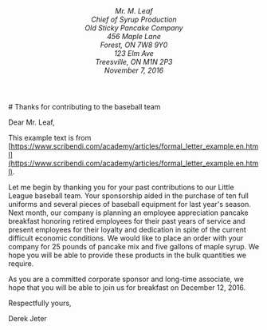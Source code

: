 <header>
<address class="to">
Mr. M. Leaf<br>
Chief of Syrup Production<br>
Old Sticky Pancake Company<br>
456 Maple Lane<br>
Forest, ON 7W8 9Y0
</address>

<address class="from">
123 Elm Ave<br>
Treesville, ON M1N 2P3<br>
November 7, 2016<br>
</address>
</header>

<main>
# Thanks for contributing to the baseball team

Dear Mr. Leaf,

This example text is from [https://www.scribendi.com/academy/articles/formal_letter_example.en.html](https://www.scribendi.com/academy/articles/formal_letter_example.en.html).

Let me begin by thanking you for your past contributions to our Little League baseball team. Your sponsorship aided in the purchase of ten full uniforms and several pieces of baseball equipment for last year's season.
Next month, our company is planning an employee appreciation pancake breakfast honoring retired employees for their past years of service and present employees for their loyalty and dedication in spite of the current difficult economic conditions.
We would like to place an order with your company for 25 pounds of pancake mix and five gallons of maple syrup. We hope you will be able to provide these products in the bulk quantities we require.

As you are a committed corporate sponsor and long-time associate, we hope that you will be able to join us for breakfast on December 12, 2016.

Respectfully yours,

 

Derek Jeter
</main>
